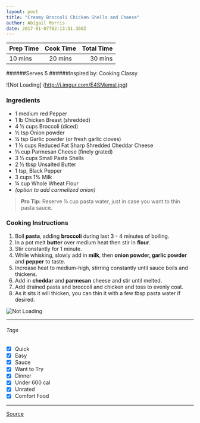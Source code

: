 ```yaml
---
layout: post
title: "Creamy Broccoli Chicken Shells and Cheese"
author: Abigail Morris
date: 2017-01-07T02:13:51.360Z
---
```


| Prep Time  | Cook Time    | Total Time  |
| ---------- |:------------:| -----------:|
| 10 mins    | 20 mins      | 30 mins     |


######Serves 5
######Inspired by: Cooking Classy

![Not Loading] (http://i.imgur.com/E4SMemsl.jpg)

### Ingredients

* 1 medium red Pepper
* 1 lb Chicken Breast (shredded)
* 4 ½ cups Broccoli (diced)
* ½ tsp Onion powder
* ¼ tsp Garlic powder (or fresh garlic cloves)
* 1 ½ cups Reduced Fat Sharp Shredded Cheddar Cheese
* ⅓ cup Parmesan Cheese (finely grated)
* 3 ½ cups Small Pasta Shells
* 2 ½ tbsp Unsalted Butter
* 1 tsp, Black Pepper
* 3 cups 1% Milk
* ¼ cup Whole Wheat Flour
* *(option to add carmelized onion)*

> **Pro Tip:** Reserve ¼ cup pasta water, just in case you want to thin pasta sauce.

### Cooking Instructions

1. Boil **pasta**, adding **broccoli** during last 3 - 4 minutes of boiling.
2. In a pot melt **butter** over medium heat then stir in **flour**.
3. Stir constantly for 1 minute.
4. While whisking, slowly add in **milk**, then **onion powder, garlic powder** and **pepper** to taste.
5. Increase heat to medium-high, stirring constantly until sauce boils and thickens.
6. Add in **cheddar** and **parmesan** cheese and stir until melted.
7. Add drained pasta and broccoli and chicken and toss to evenly coat.
8. As it sits it will thicken, you can thin it with a few tbsp pasta water if desired.


![Not Loading](http://i.imgur.com/2Bx5ZMv.png)

---

###### Tags
- [x] Quick
- [x] Easy
- [x] Sauce
- [x] Want to Try
- [x] Dinner
- [x] Under 600 cal
- [x] Unrated
- [x] Comfort Food

---

[Source](http://www.cookingclassy.com/2014/09/creamy-broccoli-chicken-shells-cheese/)

